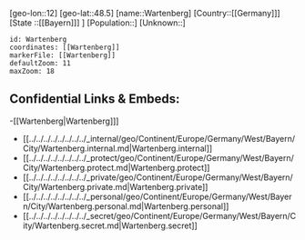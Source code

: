 ﻿---
location: [48.5,12]
mapzoom: [7,12] 
mapmarker: city 
type: City
tags:
- geo/City


SpocWebEntityId: 35459
isDeleted: false
confidential: public

---
[geo-lon::12]
[geo-lat::48.5]
[name::Wartenberg]
[Country::[[Germany]]]
[State ::[[Bayern]]] ]
[Population::]
[Unknown::]


```leaflet
id: Wartenberg
coordinates: [[Wartenberg]]
markerFile: [[Wartenberg]]
defaultZoom: 11 
maxZoom: 18
```


## Confidential Links & Embeds: 
-[[Wartenberg|Wartenberg]]] 
- [[../../../../../../../../_internal/geo/Continent/Europe/Germany/West/Bayern/City/Wartenberg.internal.md|Wartenberg.internal]] 
- [[../../../../../../../../_protect/geo/Continent/Europe/Germany/West/Bayern/City/Wartenberg.protect.md|Wartenberg.protect]] 
- [[../../../../../../../../_private/geo/Continent/Europe/Germany/West/Bayern/City/Wartenberg.private.md|Wartenberg.private]] 
- [[../../../../../../../../_personal/geo/Continent/Europe/Germany/West/Bayern/City/Wartenberg.personal.md|Wartenberg.personal]] 
- [[../../../../../../../../_secret/geo/Continent/Europe/Germany/West/Bayern/City/Wartenberg.secret.md|Wartenberg.secret]] 
